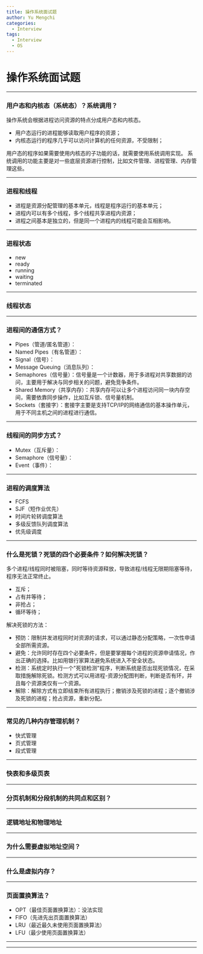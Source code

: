 ```yaml
---
title: 操作系统面试题
author: Yu Mengchi
categories:
  - Interview
tags:
  - Interview
  - OS
---
```


# 操作系统面试题

---

### 用户态和内核态（系统态）？系统调用？

操作系统会根据进程访问资源的特点分成用户态和内核态。

- 用户态运行的进程能够读取用户程序的资源；
- 内核态运行的程序几乎可以访问计算机的任何资源，不受限制；

用户态的程序如果需要使用内核态的子功能的话，就需要使用系统调用实现。
系统调用的功能主要是对一些底层资源进行控制，比如文件管理、进程管理、内存管理这些。

---

### 进程和线程

- 进程是资源分配管理的基本单元，线程是程序运行的基本单元；
- 进程内可以有多个线程，多个线程共享进程内资源；
- 进程之间基本是独立的，但是同一个进程内的线程可能会互相影响。

---
 
### 进程状态

- new
- ready
- running
- waiting
- terminated

---

### 线程状态

---

### 进程间的通信方式？

- Pipes（管道/匿名管道）：
- Named Pipes（有名管道）：
- Signal（信号）：
- Message Queuing（消息队列）：
- Semaphores（信号量）：信号量是一个计数器，用于多进程对共享数据的访问，主要用于解决与同步相关的问题，避免竞争条件。
- Shared Memory（共享内存）：共享内存可以让多个进程访问同一块内存空间，需要依靠同步操作，比如互斥锁、信号量机制。
- Sockets（套接字）：套接字主要是支持TCP/IP的网络通信的基本操作单元，用于不同主机之间的进程进行通信。

---

### 线程间的同步方式？

- Mutex（互斥量）：
- Semaphore（信号量）：
- Event（事件）：

---

### 进程的调度算法

- FCFS
- SJF（短作业优先）
- 时间片轮转调度算法
- 多级反馈队列调度算法
- 优先级调度

---

### 什么是死锁？死锁的四个必要条件？如何解决死锁？

多个进程/线程同时被阻塞，同时等待资源释放，导致进程/线程无限期阻塞等待，程序无法正常终止。

- 互斥；
- 占有并等待；
- 非抢占；
- 循环等待；

解决死锁的方法：
- 预防：限制并发进程同时对资源的请求，可以通过静态分配策略，一次性申请全部所需资源。
- 避免：允许同时存在四个必要条件，但是要掌握每个进程的资源申请情况，作出正确的选择。比如用银行家算法避免系统进入不安全状态。
- 检测：系统定时执行一个"死锁检测"程序，判断系统是否出现死锁情况，在采取措施解除死锁。检测方式可以用进程-资源分配图判断，判断是否有环，并且每个资源类仅有一个资源。
- 解除：解除方式有立即结束所有进程执行；撤销涉及死锁的进程；逐个撤销涉及死锁的进程；抢占资源，重新分配。

---

### 常见的几种内存管理机制？

- 快式管理
- 页式管理
- 段式管理

---

### 快表和多级页表

---

### 分页机制和分段机制的共同点和区别？

---

### 逻辑地址和物理地址

---

### 为什么需要虚拟地址空间？

---

### 什么是虚拟内存？

---

### 页面置换算法？

- OPT（最佳页面置换算法）：没法实现
- FIFO（先进先出页面置换算法）
- LRU（最近最久未使用页面置换算法）
- LFU（最少使用页面置换算法）

---



---

### 
